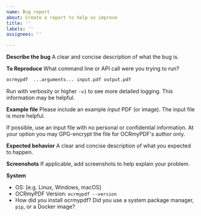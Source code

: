 ```yaml
---
name: Bug report
about: Create a report to help us improve
title: ''
labels: ''
assignees: ''

---
```


**Describe the bug**
A clear and concise description of what the bug is.

**To Reproduce**
What command line or API call were you trying to run?

```bash
ocrmypdf  ...arguments... input.pdf output.pdf
```

Run with verbosity or higher `-v1` to see more detailed logging. This information may be helpful.

**Example file**
Please include an example *input* PDF (or image). The input file is more helpful.

If possible, use an input file with no personal or confidential information. At your option you may GPG-encrypt the file for OCRmyPDF's author only.

**Expected behavior**
A clear and concise description of what you expected to happen.

**Screenshots**
If applicable, add screenshots to help explain your problem.

**System**
 - OS: [e.g. Linux, Windows, macOS]
 - OCRmyPDF Version: ``ocrmypdf --version``
 - How did you install ocrmypdf? Did you use a system package manager, `pip`, or a Docker image?
